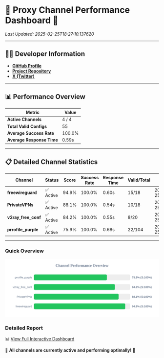 # 🌟 Proxy Channel Performance Dashboard 🌟

_Last Updated: 2025-02-25T18:27:10.137620_

---

## 👩‍💻 Developer Information

- **[GitHub Profile](https://github.com/4n0nymou3)**  
- **[Project Repository](https://github.com/4n0nymou3/multi-proxy-config-fetcher)**  
- **[X (Twitter)](https://x.com/4n0nymou3)**  

---

## 📊 Performance Overview

| Metric                | Value       |
|-----------------------|-------------|
| **Active Channels**   | 4 / 4       |
| **Total Valid Configs** | 55          |
| **Average Success Rate** | 100.0%      |
| **Average Response Time** | 0.59s       |

---

## 📋 Detailed Channel Statistics

| Channel          | Status     | Score  | Success Rate | Response Time | Valid/Total | Last Success               |
|------------------|------------|--------|--------------|---------------|-------------|----------------------------|
| **freewireguard**  | ✅ Active  | 94.9%  | 100.0% | 0.60s         | 15/18       | 2025-02-25T18:27:10.135793 |
| **PrivateVPNs**  | ✅ Active  | 88.1%  | 100.0% | 0.54s         | 10/18       | 2025-02-25T18:27:09.514234 |
| **v2ray_free_conf**  | ✅ Active  | 84.2%  | 100.0% | 0.55s         | 8/20       | 2025-02-25T18:27:08.943657 |
| **prrofile_purple**  | ✅ Active  | 75.9%  | 100.0% | 0.68s         | 22/104       | 2025-02-25T18:27:08.347749 |

---

### Quick Overview
<div align="center">
  <a href="https://raw.githubusercontent.com/nullluser/NullRepo/refs/heads/main/assets/channel_stats_chart.svg">
    <img src="https://raw.githubusercontent.com/nullluser/NullRepo/refs/heads/main/assets/channel_stats_chart.svg" alt="Source Performance Statistics" width="800">
  </a>
</div>

### Detailed Report
📊 [View Full Interactive Dashboard](https://htmlpreview.github.io/?https://github.com/nullluser/NullRepo/blob/main/assets/performance_report.html)

🎉 **All channels are currently active and performing optimally!** 🎉

